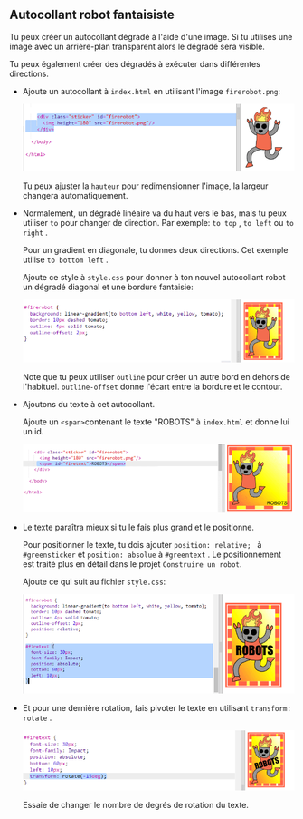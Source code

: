 ## Autocollant robot fantaisiste

Tu peux créer un autocollant dégradé à l'aide d'une image. Si tu utilises une image avec un arrière-plan transparent alors le dégradé sera visible.

Tu peux également créer des dégradés à exécuter dans différentes directions.

+ Ajoute un autocollant à `index.html` en utilisant l'image `firerobot.png`:
    
    ![capture d'écran](images/stickers-fire-html.png)
    
    Tu peux ajuster la `hauteur` pour redimensionner l'image, la largeur changera automatiquement.

+ Normalement, un dégradé linéaire va du haut vers le bas, mais tu peux utiliser `to` pour changer de direction. Par exemple: `to top` , `to left` ou `to right` .
    
    Pour un gradient en diagonale, tu donnes deux directions. Cet exemple utilise `to bottom left` .
    
    Ajoute ce style à `style.css` pour donner à ton nouvel autocollant robot un dégradé diagonal et une bordure fantaisie:
    
    ![capture d'écran](images/stickers-fire-gradient.png)
    
    Note que tu peux utiliser `outline` pour créer un autre bord en dehors de l'habituel. `outline-offset` donne l'écart entre la bordure et le contour.

+ Ajoutons du texte à cet autocollant.
    
    Ajoute un `<span>`contenant le texte "ROBOTS" à `index.html` et donne lui un id.
    
    ![capture d'écran](images/stickers-fire-span.png)

+ Le texte paraîtra mieux si tu le fais plus grand et le positionne.
    
    Pour positionner le texte, tu dois ajouter `position: relative; ` à `#greensticker` et `position: absolue` à `#greentext` . Le positionnement est traité plus en détail dans le projet `Construire un robot`.
    
    Ajoute ce qui suit au fichier `style.css`:
    
    ![capture d'écran](images/stickers-fire-text-style.png)

+ Et pour une dernière rotation, fais pivoter le texte en utilisant `transform: rotate` .
    
    ![capture d'écran](images/stickers-fire-rotate.png)
    
    Essaie de changer le nombre de degrés de rotation du texte.